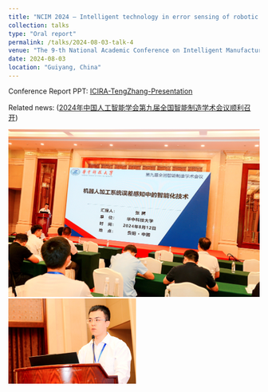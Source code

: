 ```yaml
---
title: "NCIM 2024 — Intelligent technology in error sensing of robotic machining systems"
collection: talks
type: "Oral report"
permalink: /talks/2024-08-03-talk-4
venue: "The 9-th National Academic Conference on Intelligent Manufacturing, (NCIM,2024)"
date: 2024-08-03
location: "Guiyang, China"
---
```


Conference Report PPT:   [ICIRA-TengZhang-Presentation](..\files\ICIRA-TengZhang-Presentation-2.pdf) 

Related news: ([2024年中国人工智能学会第九届全国智能制造学术会议顺利召开](https://amt.gzu.edu.cn/2024/0814/c11914a227959/page.htm))

<img src="..\images\NCIM2.jpg" alt="ICIRA" style="zoom:50%;" />

<img src="..\images\NCIM1.jpg" alt="ICIRA" style="zoom: 25%;" />

